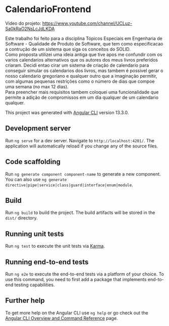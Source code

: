 # CalendarioFrontend

Video do projeto: https://www.youtube.com/channel/UCLuz-Sa0kRaO2NsLcJdLKDA

Este trabalho foi feito para a disciplina Tópicos Especiais em Engenharia de Software - Qualidade de Produto de Software, que tem como especificacao a contrução de um sistema que siga os conceitos do SOLID.<br>
Como proposta utilizei uma ideia antiga que tive apos me confundir com os varios calendarios alternativos que os autores dos meus livros preferidos criaram. Decidi entao cirar um sistema de criação de calendario para conseguir simular os calendarios dos livros, mas tambem é possivel gerar o nosso calendario gregoriano e qualquer outro que a imaginação permitir, com algumas pequenas restrições como o número de dias que compoe uma semana (no max 12 dias).<br>
Para preencher mais requisitos tambem coloquei uma funcionalidade que permite a adição de compromissos em um dia qualquer de um calendario qualquer.

This project was generated with [Angular CLI](https://github.com/angular/angular-cli) version 13.3.0.

## Development server

Run `ng serve` for a dev server. Navigate to `http://localhost:4201/`. The application will automatically reload if you change any of the source files.

## Code scaffolding

Run `ng generate component component-name` to generate a new component. You can also use `ng generate directive|pipe|service|class|guard|interface|enum|module`.

## Build

Run `ng build` to build the project. The build artifacts will be stored in the `dist/` directory.

## Running unit tests

Run `ng test` to execute the unit tests via [Karma](https://karma-runner.github.io).

## Running end-to-end tests

Run `ng e2e` to execute the end-to-end tests via a platform of your choice. To use this command, you need to first add a package that implements end-to-end testing capabilities.

## Further help

To get more help on the Angular CLI use `ng help` or go check out the [Angular CLI Overview and Command Reference](https://angular.io/cli) page.
